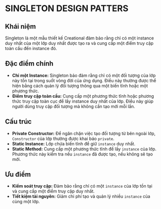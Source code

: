 # SINGLETON DESIGN PATTERS

## Khái niệm

Singleton là một mẫu thiết kế Creational đảm bảo rằng chỉ có một instance duy nhất của một lớp duy nhất được tạo ra và cung cấp một điểm truy cập toàn cầu đến instance đó.

## Đặc điểm chính

- **Chỉ một Instance:** Singleton bảo đảm rằng chỉ có một đối tượng của lớp này tồn tại trong suốt vòng đời của ứng dụng. Điều này thường được thể hiện bằng cách quản lý đối tượng thông qua một biến tĩnh hoặc một phương thức.
-  **Điểm truy cập toàn cầu:** Cung cấp một phương thức tĩnh hoặc phương thức truy cập toàn cục để lấy instance duy nhất của lớp. Điều này giúp người dùng truy cập đối tượng mà không cần tạo mới mỗi lần.

## Cấu trúc

- **Private Constructor:** Để ngăn chặn việc tạo đối tượng từ bên ngoài lớp, `Constructor` của lớp thường được khai báo `private`. 
- **Static Instance:** Lớp chứa biến tĩnh để giữ `instance` duy nhất.
- **Static Method:** Cung cấp một phương thức tĩnh để lấy `instance` của lớp. Phương thức này kiểm tra nếu `instance` đã được tạo, nếu không sẽ tạo mới.

## Ưu điểm
- **Kiểm soát truy cập:** Đảm bảo rằng chỉ có một `instance` của lớp tồn tại và cung cấp một điểm truy cập duy nhất.
- **Tiết kiệm tài nguyên:** Giảm chi phí tạo và quản lý nhiều `instance` của cùng một lớp. 
